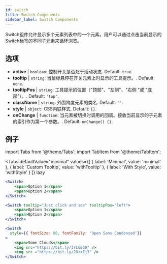 ```yaml
---
id: switch
title: Switch Components
sidebar_label: Switch Components
---
```


Switch组件允许显示多个元素列表中的一个元素。用户可以通过点击当前显示的Switch标签的不同子元素来循环浏览。

## 选项

* __active__ | `boolean`: 控制开关是否处于活动状态. Default: `true`.
* __tooltip__ | `string`: 当鼠标悬停在开关元素上时显示的工具提示。. Default: `none`.
* __tooltipPos__ | `string`: 工具提示的位置（"顶部"、"左侧"、"右侧 "或 "底部"）。. Default: `'top'`.
* __className__ | `string`: 外围跨度元素的类名. Default: `''`.
* __style__ | `object`: CSS内联样式. Default: `{}`.
* __onChange__ | `function`: 当元素被切换时调用的回调。接收当前显示的子元素的索引作为第一个参数。. Default: `onChange() {}`.


## 例子

import Tabs from '@theme/Tabs';
import TabItem from '@theme/TabItem';

<Tabs
    defaultValue="minimal"
    values={[
        { label: 'Minimal', value: 'minimal' },
        { label: 'Custom Tooltip', value: 'withTooltip' },
        { label: 'With Style', value: 'withStyle' }
    ]}
    lazy
>

<TabItem value="minimal">

```jsx live
<Switch>
    <span>Option 1</span>
    <span>Option 2</span>
</Switch>
```

</TabItem>

<TabItem value="withTooltip">

```jsx live
<Switch tooltip="Just click and see" tooltipPos="left">
    <span>Option 1</span>
    <span>Option 2</span>
</Switch>
```

</TabItem>

<TabItem value="withStyle">

```jsx live
<Switch  
  style={{ fontSize: 80, fontFamily: 'Open Sans Condensed'}} 
>
    <span>Some Clouds</span>
    <img src="https://bit.ly/3rLGE30" />
    <img src ="https://bit.ly/2OzxEj3" />
</Switch>
```

</TabItem>

</Tabs>
